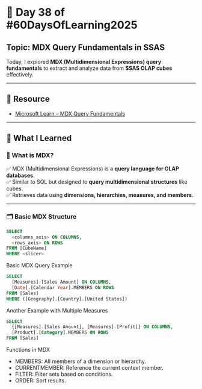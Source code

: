 # 📘 Day 38 of #60DaysOfLearning2025

## Topic: MDX Query Fundamentals in SSAS

Today, I explored **MDX (Multidimensional Expressions) query fundamentals** to extract and analyze data from **SSAS OLAP cubes** effectively.

---

## 🔗 Resource

- [Microsoft Learn – MDX Query Fundamentals](https://learn.microsoft.com/en-us/analysis-services/multidimensional-models/mdx/mdx-query-fundamentals)

---

## 🧠 What I Learned

### 🚀 What is MDX?

✅ MDX (Multidimensional Expressions) is a **query language for OLAP databases**.  
✅ Similar to SQL but designed to **query multidimensional structures** like cubes.  
✅ Retrieves data using **dimensions, hierarchies, measures, and members**.

---

### 🗂️ Basic MDX Structure

```sql
SELECT 
  <columns_axis> ON COLUMNS,
  <rows_axis> ON ROWS
FROM [CubeName]
WHERE <slicer>
```

Basic MDX Query Example

```sql
SELECT 
  [Measures].[Sales Amount] ON COLUMNS,
  [Date].[Calendar Year].MEMBERS ON ROWS
FROM [Sales]
WHERE ([Geography].[Country].[United States])
```

Another Example with Multiple Measures

```sql
SELECT 
  {[Measures].[Sales Amount], [Measures].[Profit]} ON COLUMNS,
  [Product].[Category].MEMBERS ON ROWS
FROM [Sales]
```

Functions in MDX

- MEMBERS: All members of a dimension or hierarchy.
- CURRENTMEMBER: Reference the current context member.
- FILTER: Filter sets based on conditions.
- ORDER: Sort results.
